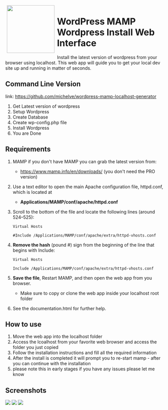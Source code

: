 <img src="https://raw.githubusercontent.com/michelve/WordPress-MAMP-Wordpress-Install-Web-Interface-/master/core/images/wpinstall.png" align="left" style="text-align:left; padding: 5px;" height="150"/>

# WordPress MAMP Wordpress Install Web Interface
Install the latest version of wordpress from your browser using localhost. This web app will guide you to get your local dev site up and running in matter of seconds. 

## Command Line Version
link: https://github.com/michelve/wordpress-mamp-localhost-generator

1. Get Latest version of wordpress
2. Setup Wordpress
3. Create Database
4. Create wp-config.php file
5. Install Wordpress
6. You are Done


## Requirements 

1. MAMP if you don't have MAMP you can grab the latest version from: 
	* https://www.mamp.info/en/downloads/ (you don't need the PRO version)

2. Use a text editor to open the main Apache configuration file, httpd.conf, which is located at
	* **Applications/MAMP/conf/apache/httpd.conf**

3. Scroll to the bottom of the file and locate the following lines (around 524–525):

	`Virtual Hosts`

	`#Include /Applications/MAMP/conf/apache/extra/httpd-vhosts.conf`

4. **Remove the hash** (pound #) sign from the beginning of the line that begins with Include:

	`Virtual Hosts`

	`Include /Applications/MAMP/conf/apache/extra/httpd-vhosts.conf`

5. **Save the file**, Restart MAMP, and then open the web app from you browser.
	* Make sure to copy or clone the web app inside your localhost root folder

6. See the documentation.html for further help.


## How to use

1. Move the web app into the localhost folder 
2. Access the lcoalhost from your favorite web browser and access the folder you just copied
3. Follow the installation instructions and fill all the required information
4. After the install is completed it will prompt you to re-start mamp - after you can continue with the installation
5. please note this in early stages if you have any issues please let me know

## Screenshots

<img src="https://raw.githubusercontent.com/michelve/WordPress-MAMP-Wordpress-Install-Web-Interface-/master/core/images/screenshot1.png"/>

<img src="https://raw.githubusercontent.com/michelve/WordPress-MAMP-Wordpress-Install-Web-Interface-/master/core/images/screenshot2.png"/>

<img src="https://raw.githubusercontent.com/michelve/WordPress-MAMP-Wordpress-Install-Web-Interface-/master/core/images/screenshot3.png"/>

